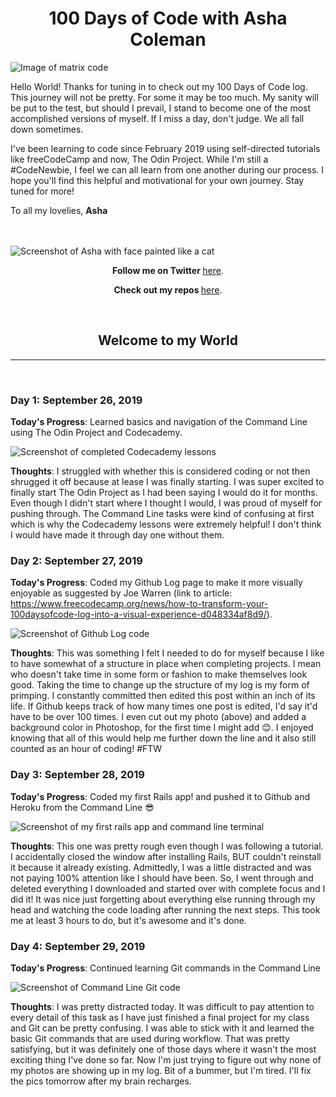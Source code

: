<h1 align="center">100 Days of Code with Asha Coleman</h1>

<img src="https://lh3.googleusercontent.com/JL8Z-ivATynAXFMYQGrzCcEucI8iVCQBdCOJiz3EZYeYN_a0J9nwFQzveoslA944TT78qKy8_VUy07WWtkVOATe-Q_HqmAyWfTp9-qhyye0IVjDBs6JL8ogw6TcngJORkVVn-EyIACyqI_PG44rOjAE-BUkREuc2y4RflIJSkwCtie39JQC0Im3mI7X8WoIHBT0pff44aAKBzLcah1jvk1nXfP1mWD7YHWbk2WecnNGur-L9-EnAugKYW-Z8e8OCtTLueA5SvkVmSK_ENYy8wMNilwFGiFJKmltV6n7tf90AshDaa1RIog0WdehHpuZimsjsEVYiFqoFvK64P_TGp7oS_oW5VQ6Wzc4KcI9RrXUJ-yXCtfOLd3QRLaLu9ZXsBQLteF_X7GANTyHWSlITwsBLMRoZmTfnWm3WtUk2H-bAhMfDLTTeeYJjT_p6fMWAIGLGOio9glfc4N5TGq9N0hSraIGYVD7VoLZhsZ0KUXtPlVepc8a1Vyu4LK4TjSFRUkncluiZq94zn2Z4i1y2tEqLGxjSBKQ-Xoue1Dvej-t62IunDySxoFADgRBTFGPyZ_PsYXog7A9VpYyGZ1Clk7xlcRZUuIzj7xVWLrYFq5KBluhZBZa-3fRlMoFLH76UO6gTjAvgKJjIvciAw419srbxrVQts8CnPUdoSF1iScGqmRdnjD1Wfqo=w2706-h1974-no" alt="Image of matrix code">


Hello World! Thanks for tuning in to check out my 100 Days of Code log. This journey will not be pretty. For some it may be too much. My sanity will be put to the test, but should I prevail, I stand to become one of the most accomplished versions of myself. If I miss a day, don't judge. We all fall down sometimes.

I've been learning to code since February 2019 using self-directed tutorials like freeCodeCamp and now, The Odin Project. While I'm still a #CodeNewbie, I feel we can all learn from one another during our process. I hope you'll find this helpful and motivational for your own journey. Stay tuned for more!

To all my lovelies,
**Asha**

<br>
<br>

<img src="https://lh3.googleusercontent.com/g9n2DrsWBsIPib29EsbS0ovsDW8ypFuS6MbsoRWhL7j8XMG29C03cdy5nHOvtcA1stmY8iGxGNQvNP1enRFkcr9qcM51CvoBZmA-5gma66BhOd21xlWEcnsRDGADPKnBeNz1A-sYuyC7gL5LpgNqr5I4U9PukgJW0_yDkvZ0S8niBs1AqdVoFuUlKCP7OuFG9-n20qFJ6vFowFhFT70-uj3zawzKlKR_hhCDaugmJ2oxIFqSRGhsexB5xOiaAXKjN7fgh9vAB8plPeTVUiITp-FoDgeY5fvU0txVICWSL-HUa5Ml5ash_M0OQpvkA9ERvi6sNKYjxXb8afK5lyNvLTEI74LW4jke389Fur8NvGKuYgU0_LAV7lIiMIXIVxi5ifTP6ULW1l2r42z0s_GI2UI2C1qZoImVO5mZ5DlS_hDpGGvWO2uIsTFW1S34Yhf3GFHONopM4MPQz87b6sI6cGE1vR2NvMKABPnIRg3SxffSbtCX5JOJG7vtVvwYLiMe9C_HkOJ_T5vTOPIF8BA1beSiImzPujgLO68u7IhUoTRQmBUNcxZ8PRTio-MavGeWCTfMzCz1c86Mg862eWyaYlEQBEya0hhKZp2ZaEIZrqrFBx04yR4z2ZKz38qP1mCsE5ZYtKnw1c7K7651EZgD3j1XF6y9jTnC3fDECtXIvwop9rYqsgJV5cU=w1482-h1974-no" alt="Screenshot of Asha with face painted like a cat">

<p align="center"><b>Follow me on Twitter </b><a href="http://www.twitter.com/ashacoleman7">here</a>.</p>

<p align="center"><b>Check out my repos </b><a href="https://github.com/AshaColeman">here</a>.</p>

<br>
<h2 align="center">Welcome to my World</h2>
<hr>
<br>


### Day 1: September 26, 2019

**Today's Progress**: Learned basics and navigation of the Command Line using The Odin Project and Codecademy.

<img src="https://photos.google.com/photo/AF1QipMCvNleck5Z4GGh0QMGwiALaxtFLC0B_sOTpt3j" alt="Screenshot of completed Codecademy lessons">

**Thoughts**: I struggled with whether this is considered coding or not then shrugged it off because at lease I was finally starting. I was super excited to finally start The Odin Project as I had been saying I would do it for months. Even though I didn't start where I thought I would, I was proud of myself for pushing through. The Command Line tasks were kind of confusing at first which is why the Codecademy lessons were extremely helpful! I don't think I would have made it through day one without them.



### Day 2:  September 27, 2019

**Today's Progress**:  Coded my Github Log page to make it more visually enjoyable as suggested by Joe Warren (link to article: https://www.freecodecamp.org/news/how-to-transform-your-100daysofcode-log-into-a-visual-experience-d048334af8d9/).

<img src="https://lh3.googleusercontent.com/iEF82apT2JqMrmhp1eQRdPVWoj3RDNJjGZiWhmFfBi7OTDLSPgoVoL75ENKB7sV3HQ132LhbhXfo9n99cOIi-WQXXuwN4-fEQB-AsHeyzPrwbGI3p8gqNxD9DMx3mhRjSzwtOdGSmFDjR7R3vssRqLNkE9u9oVSv0sVNTjsQOWNas2dYpprq2kCmaNQat01rNgklhuFawDN3iwKpUN_ycl_EeY9j4Y3VMfjEzKNdELXI5fRCH5bD72EohaoUTc2ZTcNHMTAhH8Vy07WnqpLGX7Y9a711szmjoqVDC3RznzxN7Zy0LkMmfX_DaBeA146bYm1wBGhct2jsmqDxFCPmgS4h_9eGYqm-Ti0AsB5YrZwPC4w2QwpJkqV8-selMXK3BDu2KwbfZnE7Kdb0NvGxMQfFFQeOso_5owV-u_0W453KXykBbq1wpMq_UTPkjFh9hwLlV9CdggpqFuAT1UUiHp_dJU-S10Ew_IJoj-GMF0UKgoSVPH9KmBP8fVMMywgkZEZt9WawNyVl1Amp2OPW75llopX_y5YcSErEvHTlYMlI1XUuG5Q0J8w5L4HjJI8ZQ_7nlopwRLc2u4FvIONMaYSrhLZ07PIMUCUchuNpDf3GGaze8LiIp4Otl679GEm3DDU5RzTAAc4THySEqJfzndkOmcutwDabrQBuY84I7i-BiVGcjyhZmDQ=w1832-h1662-no" alt="Screenshot of Github Log code">

**Thoughts**:  This was something I felt I needed to do for myself because I like to have somewhat of a structure in place when completing projects. I mean who doesn't take time in some form or fashion to make themselves look good. Taking the time to change up the structure of my log is my form of primping. I constantly committed then edited this post within an inch of its life. If Github keeps track of how many times one post is edited, I'd say it'd have to be over 100 times. I even cut out my photo (above) and added a background color in Photoshop, for the first time I might add 😊. I enjoyed knowing that all of this would help me further down the line and it also still counted as an hour of coding! #FTW



### Day 3:  September 28, 2019

**Today's Progress**:  Coded my first Rails app! and pushed it to Github and Heroku from the Command Line 😎

<img src="https://lh3.googleusercontent.com/wN79hiiUmj7MQSPQ_UfkJi7vniWs2n456YtZsoNgsud1a2UBAxOIXm2WXJFNgQR0wiMZiKebV5z7lUI4n2aiXkjMQluF7NzUHfqfezzzImxHwqZKXkYwccfg5QU7Kvb9wH6E8BFNVRfXY8lovgpjhgOlYFhLteZ57ZM5iPwbwrWFasvuOcktMUCadyLQvvFyZibY4trGnrvxCF7g6oOowd8ExXmGVbqyntloZ4VOn-qp9SIE42eW7EApq7aKcFjRXiOvCAACEzYDBTCN4YEHJL3v1nJfcj3lOsmQmtVKsuVuGcHzd7BrX0KuIvJZUG_RmsZrbu4UeuU7RAt7M41iJq9mi7G_lwb06wi4oM8mmNe3o68gIYqYE9HWP33SLpRlSuVgxVq0CB4g9bX7kqZt7PK0sFox_BdnbBjGv3qznyFAaRNlzMh6OjM6Lc_-sUMZa-JoJTdWLpuE0YjSa7XU3MQw45iTipP-LNS6-WhyQsYwcR_o8SPCKH6jayKAXSMFUL3FfRbyNxGiWFHehl56gyn13AqzHp8M6H9ZVTJUcFZ_E8PmVVQHJ3MFk2pR4WJZIaZNxHaeR0HpJRfMUgq2FFhzW4yWBXrQFBF9RZgAPfleQyGXc4z1w_O2DOFE9Ky2jPcSZUhubJ0E-rGG5yYIB9wAT6JeEm6UxGore4LVmCRtqPXHi9zD8b8=w3288-h1530-no" alt="Screenshot of my first rails app and command line terminal">

**Thoughts**:  This one was pretty rough even though I was following a tutorial. I accidentally closed the window after installing Rails, BUT couldn't reinstall it because it already existing. Admittedly, I was a little distracted and was not paying 100% attention like I should have been. So, I went through and deleted everything I downloaded and started over with complete focus and I did it! It was nice just forgetting about everything else running through my head and watching the code loading after running the next steps. This took me at least 3 hours to do, but it's awesome and it's done.



### Day 4:  September 29, 2019

**Today's Progress**:  Continued learning Git commands in the Command Line

<img src="https://lh3.googleusercontent.com/A-zJuR8FWkheM359aEJmZ2GjeFkR0bFi3X3jXaZ9chxQsWmXSgVY584mDV4wkZOGUkdpx4nnqikepOm82051yuoUMu0_x9d9UbZv-8KXCtWOmApHmazX6AaZT-YmRNt82qlfr4ekq4mJngiPDH4fSqt65AAdkNy3mm005PEbsmQ-IPv7mHAuAapUNH-uU5C8gJ99LnI9IuFLZNpyN-c4BrKcZfVDuqBKWtfLwFHw5P9NhocWX0pG8OX9In8mYGBzGeZyLIzdwwVnKl9YIHzV4vKVIeXy7QxKX0elZgbXAbXUaby3cPgTezWoTQXM72PAPHEIfdyBZX89HXvSR4Neiy8TpAUqyAHsDeurNGbATM5h9HRVy6sUYXrseYd8px20GsaL-3ksJ0-FgLWGg5BUh7vfMt-rJY1yc2c8Op13FGNpzPxA8jtuFvidChlEBLNDtJRZ8b0fReqBK552-U3V78eesC8uzTsLnMh095JhWaMid6uEAHExYXEANNgvnrwsU05hYkzBj26IRXbs9wgqaHrd_kiRDgHChbokoFP4xwRQutf0Em8beSU02bXoUee9jSbXPcd9CCrn0tDReZf3si6eAMblp8wJ8-MsGNdad_NI0GNx1RgwbEoTn2Mm4Pyt7slSZsApfAF-jiATs4IKfXj7aMsZRpRDeJ0MXFTMr7XvS4EGsMrxGtc=w1678-h891-no" alt="Screenshot of Command Line Git code">

**Thoughts**:  I was pretty distracted today. It was difficult to pay attention to every detail of this task as I have just finished a final project for my class and Git can be pretty confusing. I was able to stick with it and learned the basic Git commands that are used during workflow. That was pretty satisfying, but it was definitely one of those days where it wasn't the most exciting thing I've done so far. Now I'm just trying to figure out why none of my photos are showing up in my log. Bit of a bummer, but I'm tired. I'll fix the pics tomorrow after my brain recharges.

